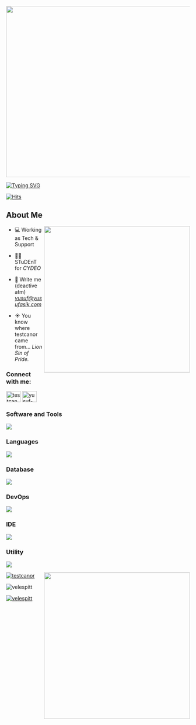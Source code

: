 <img src="https://media1.tenor.com/m/SfbSqMeOrVoAAAAC/iamtheonewhogetstodecide-escanor.gif" width="850" height="468" />

[![Typing SVG](https://readme-typing-svg.herokuapp.com?font=Fira+Code&weight=500&size=25&duration=3500&pause=500&color=F7C907FF&width=1020&lines=%22Somewhere%2C+something+incredible+is+waiting+to+be+known.%22;-+Carl+Sagan)](https://git.io/typing-svg)

[![Hits](https://hits.seeyoufarm.com/api/count/incr/badge.svg?url=https%3A%2F%2Fgithub.com%2Fvelespitt&count_bg=%23F7C907&title_bg=%23555555&icon=github.svg&icon_color=%23E7E7E7&title=views&edge_flat=false)](https://hits.seeyoufarm.com)

<h2> About Me</h2>

<img align="right" src="https://user-images.githubusercontent.com/74038190/212750147-854a394f-fee9-4080-9770-78a4b7ece53f.gif" width="400">

- 💻 Working as Tech & Support

- 👨‍💻 STuDEnT for *CYDEO*

- 📧 Write me (deactive atm) *yusuf@yusufasik.com*

- ☀️ You know where testcanor came from... *Lion Sin of Pride.*
  
<h3 align="left">Connect with me:</h3>
<p align="left">
<a href="https://twitter.com/testcanor" target="blank"><img align="center" src="https://raw.githubusercontent.com/rahuldkjain/github-profile-readme-generator/master/src/images/icons/Social/twitter.svg" alt="testcanor" height="30" width="40" /></a>
<a href="https://linkedin.com/in/yusuf-j-9b515a285/" target="blank"><img align="center" src="https://raw.githubusercontent.com/rahuldkjain/github-profile-readme-generator/master/src/images/icons/Social/linked-in-alt.svg" alt="yusuf-j-9b515a285/" height="30" width="40" /></a>
</p>

<h3 align="left">Software and Tools</h3>
<p align="left">
  <a href="https://skillicons.dev">
    <img src="https://skillicons.dev/icons?i=selenium,postman,gherkin,jenkins,jest,maven"/>
  </a>
</p>

<h3 align="left">Languages</h3>
<p align="left">
  <a href="https://skillicons.dev">
    <img src="https://skillicons.dev/icons?i=java,js,ts,cs,py,html" />
  </a>
</p>

<h3 align="left">Database</h3>
<p align="left">
  <a href="https://skillicons.dev">
    <img src="https://skillicons.dev/icons?i=mysql,postgres" />
  </a>
</p>

<h3 align="left">DevOps</h3>
<p align="left">
  <a href="https://skillicons.dev">
    <img src="https://skillicons.dev/icons?i=aws,kubernetes,docker,git"/>
  </a>
</p>

<h3 align="left">IDE</h3>
<p align="left">
  <a href="https://skillicons.dev">
    <img src="https://skillicons.dev/icons?i=idea,vscode"/>
  </a>
</p>

<h3 align="left">Utility</h3>
<p align="left">
  <a href="https://skillicons.dev">
    <img src="https://skillicons.dev/icons?i=notion,sublime"/>
  </a>
</p>
<img align="right" src="https://github.com/Anmol-Baranwal/Cool-GIFs-For-GitHub/assets/74038190/0c7eb6ed-663b-4ce4-bfbd-18239a38ba1b" width="400" >

<p align="left"> <a href="https://twitter.com/testcanor" target="blank"><img src="https://img.shields.io/twitter/follow/testcanor?logo=twitter&style=for-the-badge" alt="testcanor" /></a> </p>

<p><img align="center" src="https://github-readme-streak-stats.herokuapp.com/?user=velespitt&" alt="velespitt" /></p>

<p align="left"> <a href="https://github.com/ryo-ma/github-profile-trophy"><img src="https://github-profile-trophy.vercel.app/?username=velespitt" alt="velespitt" /></a> </p>
<!--
**Velespitt/Velespitt** is a ✨ _special_ ✨ repository because its `README.md` (this file) appears on your GitHub profile.

Here are some ideas to get you started:

- 🔭 I’m currently working on ...
- 🌱 I’m currently learning ...
- 👯 I’m looking to collaborate on ...
- 🤔 I’m looking for help with ...
- 💬 Ask me about ...
- 📫 How to reach me: ...
- 😄 Pronouns: ...
- ⚡ Fun fact: ...
-->


